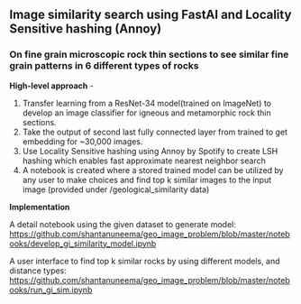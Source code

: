 ## Image similarity search using FastAI and Locality Sensitive hashing (Annoy) 
### On fine grain microscopic rock thin sections to see similar fine grain patterns in 6 different types of rocks

__High-level approach__ -
1) Transfer learning from a ResNet-34 model(trained on ImageNet) to develop an image classifier for igneous and metamorphic rock thin sections.
2) Take the output of second last fully connected layer from trained to get embedding for ~30,000 images.
3) Use Locality Sensitive hashing using Annoy by Spotify to create LSH hashing which enables fast approximate nearest neighbor search
4) A notebook is created where a stored trained model can be utilized by any user to make choices and find top k similar images to the input image (provided under /geological_similarity data)

__Implementation__

A detail notebook using the given dataset to generate model: https://github.com/shantanuneema/geo_image_problem/blob/master/notebooks/develop_gi_similarity_model.ipynb

A user interface to find top k similar rocks by using different models, and distance types:
https://github.com/shantanuneema/geo_image_problem/blob/master/notebooks/run_gi_sim.ipynb
